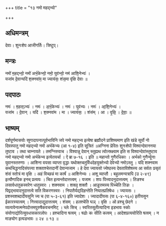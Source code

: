 +++
title = "१३ नमो महद्भ्यो"

+++
## अधिमन्त्रम्
देवाः। शुनःशेप आजीगर्तिः। त्रिष्टुप्।

## मन्त्रः
नमो॑ म॒हद्भ्यो॒ नमो॑ अर्भ॒केभ्यो॒ नमो॒ युव॑भ्यो॒ नम॑ आशि॒नेभ्यः॑ ।  
यजा॑म दे॒वान्यदि॑ श॒क्नवा॑म॒ मा ज्याय॑सः॒ शंस॒मा वृ॑क्षि देवाः ॥

## पदपाठः
नमः॑ । म॒हत्ऽभ्यः॑ । नमः॑ । अ॒र्भ॒केभ्यः॑ । नमः॑ । युव॑भ्यः । नमः॑ । आ॒शि॒नेभ्यः॑ ।  
यजा॑म । दे॒वान् । यदि॑ । श॒क्नवा॑म । मा । ज्याय॑सः॒ । शंस॑म् । आ । वृ॒क्षि॒ । दे॒वाः॒ ॥

## भाष्यम्
दर्शपूर्णमासयोः स्रुगादापनात्पूर्वभाविनि जपे नमो महद्भ्य इत्येषा ब्रह्मौदने प्राशिष्यमाण इति खंडे सूर्यो नो दिवस्पातु नमो महद्भ्यो नमो अर्भकेभ्यः (आ १-४) इति सूत्रितं ॥अग्निना प्रेरितः शुनःशेपो विश्वान्देवाननया तुष्टाव । तथा चाम्नायते । तमग्निरुवाच । विश्वान्नु देवान् स्तुह्यथ त्वोत्स्रक्ष्याम इति स विश्वान्देवांस्तुष्टाव नमो महद्भ्यो नमो अर्भकेभ्य इत्येतयर्चा । ऐ ब्रा ७-१६ । इति ॥ महान्तो गुणैरधिकाः । अर्भको गुणैर्न्यूनाः युवानस्तरुणाः । आशिना वयसा व्याप्ता वृद्धाः यथोक्तचतुर्विधदेहयुक्तेभ्यो देवेभ्यो नमोऽस्तु । यदि शक्नवाम कथंचिद्धनादिसंपत्त्या शक्ताश्चेत्तदानीं देवान्यजाम । हे देवा ज्यायसो ज्येष्ठस्य देवताविशेषस्य आ सर्वतः प्रसृतं शंसं स्तोत्रं मा वृक्षि । अहं विच्छन्नं मा कार्षं ॥ आशिनेभ्यः । अशू व्याप्तौ । बहुलमन्यत्रापि (उ २-४९) इत्यौणादिक इनच् प्रत्ययः । चित इत्यन्तोदात्तत्वम् । यजाम । शपः पित्त्वादनुदात्तत्वम् । तिङश्च लसार्वधातुकस्वरेण धातुस्वरः । शक्नवाम । शक्लृ शक्तौ । आडुत्तमस्य पिच्चेति तिङः । पिद्वद्भावादनुदात्तत्वे सति विकरणस्वरः । निपातैर्यद्यदिहन्तेति निघातप्रतिषेधः । ज्यायसः । प्रशस्यशब्दादीयसुनि ज्य च (पा ५-३-६१) इति ज्यादेशः । ज्यादादीयसः (पा ६-४-१६०) इतीयसुन ईकारस्यात्वम् । नित्त्वादाद्युदात्तत्वम् । शंसम् । हलश्चेति घञ् । वृक्षि । ओ व्रश्चू छेदने । व्यत्ययेनात्मनेपदोत्तमपुरुषैकवचनमिट् । च्लेः सिच् । स्वरितसूतीत्यादिना इडभावः स्कोः संयोगाद्योरित्युपधासकारलोपः । व्रश्चादिना षत्वम् । षढोः कः सीति कत्वम् । आदेशप्रत्ययोरिति षत्वम् । न माङ्योग इत्यडभावः ॥ २४ ॥ १३ ॥